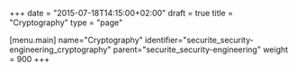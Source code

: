 +++
date = "2015-07-18T14:15:00+02:00"
draft = true
title = "Cryptography"
type = "page"

[menu.main]
name="Cryptography"
identifier="securite_security-engineering_cryptography"
parent="securite_security-engineering"
weight = 900
+++